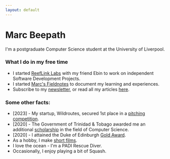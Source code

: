 ```yaml
---
layout: default
---
```


# Marc Beepath

I'm a postgraduate Computer Science student at the University of Liverpool.

### What I do in my free time

* I started [ReefLink Labs](https://reeflink.org) with my friend Ebin to work on independent Software Development Projects. 
* I started [Marc's Fieldnotes](https://www.youtube.com/@marcsfieldnotes) to document my learning and experiences.
* Subscribe to my [newsletter](https://marcbeep.substack.com), or read all my articles [here](/fieldnotes).

### Some other facts:

* [2023] - My startup, Wildroutes, secured 1st place in a [pitching competition](https://news.liverpool.ac.uk/2023/05/10/enterprising-students-win-design-your-future-awards/).
* [2020] - The Government of Trinidad & Tobago awarded me an additional [scholarship](https://napcol.bluechiptt.com/scholarships-2020/) in the field of Computer Science.
* [2020] - I attained the Duke of Edinburgh [Gold Award](https://www.dofe.org).
* As a hobby, I make [short films](https://youtube.com/@Marcbeep). 
* I love the ocean - I'm a PADI Rescue Diver. 
* Occasionally, I enjoy playing a bit of Squash.